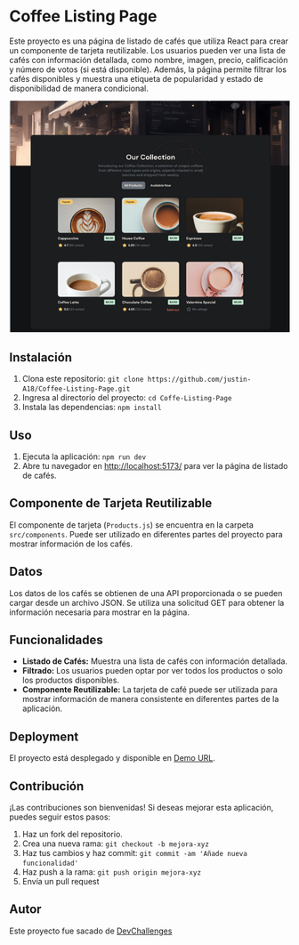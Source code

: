# Coffee Listing Page

Este proyecto es una página de listado de cafés que utiliza React para crear un componente de tarjeta reutilizable. Los usuarios pueden ver una lista de cafés con información detallada, como nombre, imagen, precio, calificación y número de votos (si está disponible). Además, la página permite filtrar los cafés disponibles y muestra una etiqueta de popularidad y estado de disponibilidad de manera condicional.

![Texto alternativo](./public/desing.png)


## Instalación

1. Clona este repositorio: `git clone https://github.com/justin-A18/Coffee-Listing-Page.git`
2. Ingresa al directorio del proyecto: `cd Coffe-Listing-Page`
3. Instala las dependencias: `npm install`

## Uso

1. Ejecuta la aplicación: `npm run dev`
2. Abre tu navegador en [http://localhost:5173/](http://localhost:5173/) para ver la página de listado de cafés.

## Componente de Tarjeta Reutilizable

El componente de tarjeta (`Products.js`) se encuentra en la carpeta `src/components`. Puede ser utilizado en diferentes partes del proyecto para mostrar información de los cafés.

## Datos

Los datos de los cafés se obtienen de una API proporcionada o se pueden cargar desde un archivo JSON. Se utiliza una solicitud GET para obtener la información necesaria para mostrar en la página.

## Funcionalidades

- **Listado de Cafés:** Muestra una lista de cafés con información detallada.
- **Filtrado:** Los usuarios pueden optar por ver todos los productos o solo los productos disponibles.
- **Componente Reutilizable:** La tarjeta de café puede ser utilizada para mostrar información de manera consistente en diferentes partes de la aplicación.

## Deployment

El proyecto está desplegado y disponible en [Demo URL]().

## Contribución

¡Las contribuciones son bienvenidas! Si deseas mejorar esta aplicación, puedes seguir estos pasos:

1. Haz un fork del repositorio.
2. Crea una nueva rama: `git checkout -b mejora-xyz`
3. Haz tus cambios y haz commit: `git commit -am 'Añade nueva funcionalidad'`
4. Haz push a la rama: `git push origin mejora-xyz`
5. Envía un pull request

## Autor

Este proyecto fue sacado de [DevChallenges](https://devchallenges.io/challenge/45)